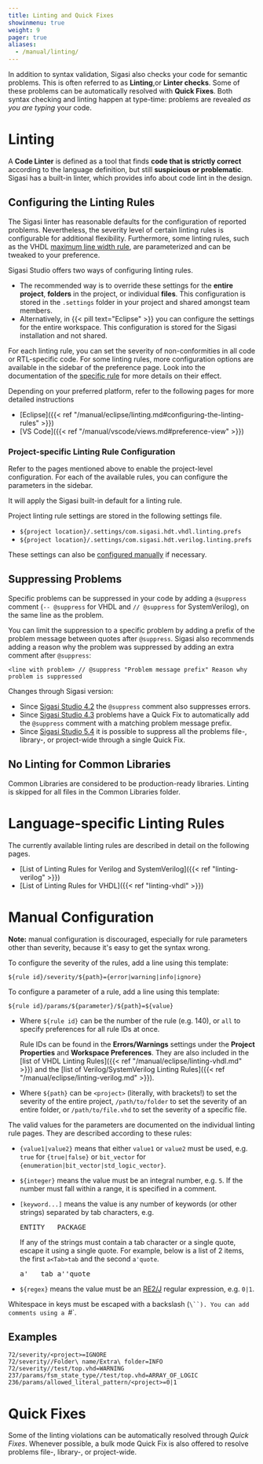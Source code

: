 ```yaml
---
title: Linting and Quick Fixes
showinmenu: true
weight: 9
pager: true
aliases:
  - /manual/linting/
---
```


In addition to syntax validation, Sigasi also checks your code for
semantic problems. This is often referred to as **Linting**,or **Linter checks**. Some of these
problems can be automatically resolved with **Quick Fixes**. Both syntax
checking and linting happen at type-time: problems are revealed *as you are
typing* your code.

# Linting

A **Code Linter** is defined as a tool that finds **code that is strictly correct** according
to the language definition, but still **suspicious or problematic**.
Sigasi has a built-in linter, which provides info about code lint
in the design.

## Configuring the Linting Rules

The Sigasi linter has reasonable defaults for the configuration
of reported problems. Nevertheless, the severity level of certain
linting rules is configurable for additional flexibility.
Furthermore, some linting rules, such as the VHDL [maximum line width
rule](/manual/rules/vhdl_style/#vhdl-code-line-too-long), are parameterized and can be tweaked
to your preference.

Sigasi Studio offers two ways of configuring linting rules.

* The recommended way is to override these settings for the **entire project**, **folders** in the project, or individual **files**. This configuration is stored in the `.settings` folder in your project and shared amongst team members.
* Alternatively, in {{< pill text="Eclipse" >}} you can configure the settings for the entire workspace. This configuration is stored for the Sigasi installation and not shared.

For each linting rule, you can set the severity of non-conformities
in all code or RTL-specific code. For some linting rules, more
configuration options are available in the sidebar of the preference page. Look into the
documentation of the [specific rule](#language-specific-linting-rules)
for more details on their effect.

Depending on your preferred platform, refer to the following pages for more detailed instructions

* [Eclipse]({{< ref "/manual/eclipse/linting.md#configuring-the-linting-rules" >}})
* [VS Code]({{< ref "/manual/vscode/views.md#preference-view" >}})

### Project-specific Linting Rule Configuration

Refer to the pages mentioned above to enable the project-level configuration.
For each of the available rules, you can configure the parameters in the sidebar.

It will apply the Sigasi built-in default for a linting rule.

Project linting rule settings are stored in the following settings file.

* `${project location}/.settings/com.sigasi.hdt.vhdl.linting.prefs`
* `${project location}/.settings/com.sigasi.hdt.verilog.linting.prefs`

These settings can also be [configured manually](#manual-configuration) if necessary.

## Suppressing Problems

Specific problems can be suppressed in your code by adding a `@suppress` comment (`-- @suppress` for VHDL and `// @suppress` for SystemVerilog), on the same line as the problem.

You can limit the suppression to a specific problem by adding a prefix of the problem message between quotes after `@suppress`. Sigasi also recommends adding a reason why the problem was suppressed by adding an extra comment after `@suppress`:

```text
<line with problem> // @suppress "Problem message prefix" Reason why problem is suppressed
```

Changes through Sigasi version:

* Since [Sigasi Studio 4.2](/releasenotes/sigasi-4.02) the `@suppress` comment also suppresses errors.
* Since [Sigasi Studio 4.3](/releasenotes/sigasi-4.03) problems have a Quick Fix to automatically add the `@suppress` comment with a matching problem message prefix.
* Since [Sigasi Studio 5.4](/releasenotes/sigasi-5.04) it is possible to suppress all the problems file-, library-, or project-wide through a single Quick Fix.

## No Linting for Common Libraries

Common Libraries are considered to be production-ready libraries.
Linting is skipped for all files in the Common Libraries folder.

# Language-specific Linting Rules

The currently available linting rules are described in detail on the following pages.

* [List of Linting Rules for Verilog and SystemVerilog]({{< ref "linting-verilog" >}})
* [List of Linting Rules for VHDL]({{< ref "linting-vhdl" >}})

# Manual Configuration

**Note:** manual configuration is discouraged, especially for rule parameters other than severity,
because it's easy to get the syntax wrong.

To configure the severity of the rules, add a line using this template:

```text
${rule id}/severity/${path}={error|warning|info|ignore}
```

To configure a parameter of a rule, add a line using this template:

```text
${rule id}/params/${parameter}/${path}=${value}
```

* Where `${rule id}` can be the number of the rule (e.g. 140),
  or `all` to specify preferences for all rule IDs at once.

  Rule IDs can be found in the **Errors/Warnings** settings under the **Project Properties** and **Workspace Preferences**.
  They are also included in the [list of VHDL Linting Rules]({{< ref "/manual/eclipse/linting-vhdl.md" >}})
  and the [list of Verilog/SystemVerilog Linting Rules]({{< ref "/manual/eclipse/linting-verilog.md" >}}).

* Where `${path}` can be `<project>` (literally, with brackets!) to set the severity of the entire project,
  `/path/to/folder` to set the severity of an entire folder,
  or `/path/to/file.vhd` to set the severity of a specific file.

The valid values for the parameters are documented on the individual linting rule pages.
They are described according to these rules:

* `{value1|value2}` means that either `value1` or `value2` must be used,
  e.g. `true` for `{true|false}` or `bit_vector` for `{enumeration|bit_vector|std_logic_vector}`.

* `${integer}` means the value must be an integral number, e.g. `5`.
  If the number must fall within a range, it is specified in a comment.

* `[keyword...]` means the value is any number of keywords (or other strings) separated by tab characters,
  e.g.

  <pre>ENTITY	PACKAGE</pre>

  If any of the strings must contain a tab character or a single quote, escape it using a single quote.
  For example, below is a list of 2 items, the first `a<Tab>tab` and the second `a'quote`.

  <pre>a'	tab	a''quote</pre>

* `${regex}` means the value must be an [RE2/J][] regular expression, e.g. `0|1`.

Whitespace in keys must be escaped with a backslash (`\``). You can add comments
using a `#`.

## Examples

```text
72/severity/<project>=IGNORE
72/severity//Folder\ name/Extra\ folder=INFO
72/severity//test/top.vhd=WARNING
237/params/fsm_state_type//test/top.vhd=ARRAY_OF_LOGIC
236/params/allowed_literal_pattern/<project>=0|1
```

# Quick Fixes

Some of the linting violations can be automatically resolved through *Quick Fixes*. Whenever possible, a bulk mode Quick Fix
is also offered to resolve problems file-, library-, or project-wide.

[RE2/J]: https://www.sigasi.com/app/regex
